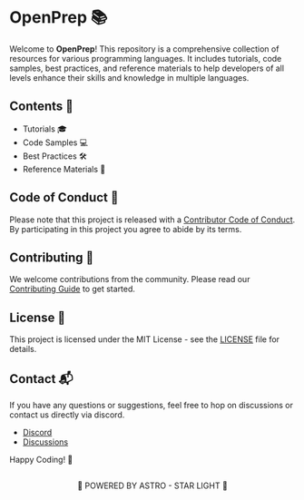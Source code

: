 # OpenPrep 📚

Welcome to **OpenPrep**! This repository is a comprehensive collection of resources for various programming languages. It includes tutorials, code samples, best practices, and reference materials to help developers of all levels enhance their skills and knowledge in multiple languages.

## Contents 📜

- Tutorials 🎓
- Code Samples 💻
- Best Practices 🛠️
- Reference Materials 📖

## Code of Conduct 📝

Please note that this project is released with a [Contributor Code of Conduct](https://github.com/CodeQuestic/OpenPrep/blob/main/.github/CODE_OF_CONDUCT.md). By participating in this project you agree to abide by its terms.

## Contributing 🤝

We welcome contributions from the community. Please read our [Contributing Guide](https://github.com/CodeQuestic/OpenPrep/blob/main/.github/CONTRIBUTING.md) to get started.

## License 📄

This project is licensed under the MIT License - see the [LICENSE](LICENSE) file for details.

## Contact 📬

If you have any questions or suggestions, feel free to hop on discussions or contact us directly via discord.

- [Discord](https://discord.com/invite/33VBS64Ju5)
- [Discussions](https://github.com/CodeQuestic/OpenPrep/discussions)

Happy Coding! 🚀

##

<div align="center">

<a href="https://starlight.astro.build/" style="text-decoration: none;">🚀 POWERED BY ASTRO - STAR LIGHT 🚀</a>

</div>

